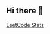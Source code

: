 ## Hi there 👋

<!--
**JessieLu20/JessieLu20** is a ✨ _special_ ✨ repository because its `README.md` (this file) appears on your GitHub profile.

Here are some ideas to get you started:

- 🔭 I’m currently working on ...
- 🌱 I’m currently learning ...
- 👯 I’m looking to collaborate on ...
- 🤔 I’m looking for help with ...
- 💬 Ask me about ...
- 📫 How to reach me: ...
- 😄 Pronouns: ...
- ⚡ Fun fact: ...
-->
[LeetCode Stats](https://leetcard.jacoblin.cool/jessielu?theme=light&font=Zen%20Kaku%20Gothic%20Antique&ext=heatmap&site=cn)
